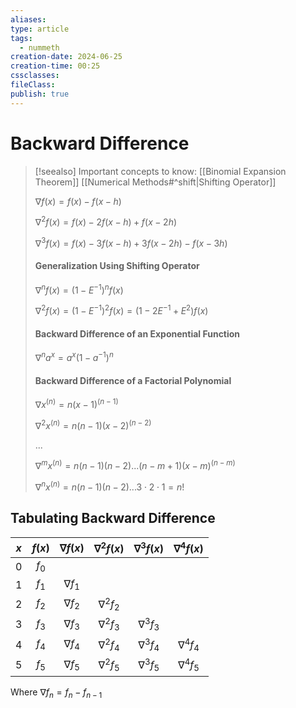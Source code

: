 ```yaml
---
aliases: 
type: article
tags:
  - nummeth
creation-date: 2024-06-25
creation-time: 00:25
cssclasses: 
fileClass: 
publish: true
---
```

# Backward Difference
> [!seealso] Important concepts to know:
> [[Binomial Expansion Theorem]]
> [[Numerical Methods#^shift|Shifting Operator]]
> 
> $\nabla f(x) = f(x) - f(x-h)$
> 
> $\nabla^2 f(x) = f(x) - 2f(x-h) + f(x-2h)$
> 
> $\nabla^3 f(x) = f(x) - 3f(x-h) + 3f(x-2h) - f(x-3h)$
> 
> #### Generalization Using Shifting Operator
> 
> $\nabla^n f(x) = (1-E^{-1})^n f(x)$
> 
> $\nabla^2 f(x) = (1-E^{-1})^2 f(x) = (1 - 2E^{-1} + E^2) f(x)$
> 
> #### Backward Difference of an Exponential Function
> 
> $\nabla^n a^x = a^x(1-a^{-1})^n$
> 
> #### Backward Difference of a Factorial Polynomial
> 
> $\nabla x^{(n)} = n(x-1)^{(n-1)}$
> 
> $\nabla^2 x^{(n)} = n(n-1)(x-2)^{(n-2)}$
> 
> $...$
> 
> $\nabla^m x^{(n)} = n(n-1)(n-2) ... (n-m+1)(x-m)^{(n-m)}$
> 
> $\nabla^n x^{(n)} = n(n-1)(n-2) ... 3 \cdot 2 \cdot 1 = n!$

## Tabulating Backward Difference

| $x$ | $f(x)$ | $\nabla f(x)$ | $\nabla^2 f(x)$ | $\nabla^3 f(x)$ | $\nabla^4 f(x)$ |
|:---:|:------:|:-------------:|:---------------:|:---------------:|:---------------:|
|  0  | $f_0$  |               |                 |                 |                 |
|  1  | $f_1$  | $\nabla f_1$  |                 |                 |                 |
|  2  | $f_2$  | $\nabla f_2$  | $\nabla^2 f_2$  |                 |                 |
|  3  | $f_3$  | $\nabla f_3$  | $\nabla^2 f_3$  | $\nabla^3 f_3$  |                 |
|  4  | $f_4$  | $\nabla f_4$  | $\nabla^2 f_4$  | $\nabla^3 f_4$  | $\nabla^4 f_4$  |
|  5  | $f_5$  | $\nabla f_5$  | $\nabla^2 f_5$  | $\nabla^3 f_5$  | $\nabla^4 f_5$  |

Where $\nabla f_n = f_n - f_{n-1}$
